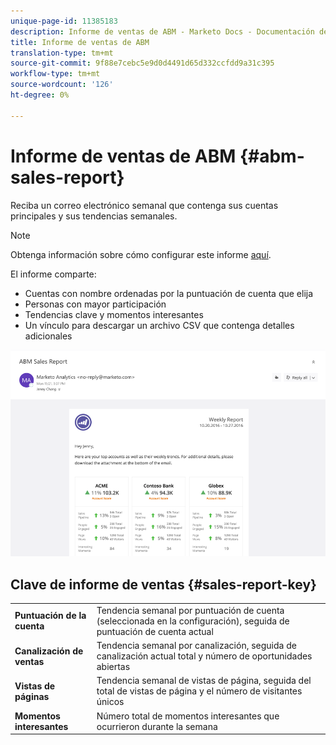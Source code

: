 ```yaml
---
unique-page-id: 11385183
description: Informe de ventas de ABM - Marketo Docs - Documentación del producto
title: Informe de ventas de ABM
translation-type: tm+mt
source-git-commit: 9f88e7cebc5e9d0d4491d65d332ccfdd9a31c395
workflow-type: tm+mt
source-wordcount: '126'
ht-degree: 0%

---
```



# Informe de ventas de ABM {#abm-sales-report}

Reciba un correo electrónico semanal que contenga sus cuentas principales y sus tendencias semanales.

>[!NOTE]
>
>Obtenga información sobre cómo configurar este informe [aquí](/help/marketo/product-docs/target-account-management/measure/abm-report-setup.md).

El informe comparte:

* Cuentas con nombre ordenadas por la puntuación de cuenta que elija
* Personas con mayor participación
* Tendencias clave y momentos interesantes
* Un vínculo para descargar un archivo CSV que contenga detalles adicionales

![](assets/one-4.png)

## Clave de informe de ventas {#sales-report-key}

<table> 
 <tbody> 
  <tr> 
   <td><strong>Puntuación de la cuenta</strong></td> 
   <td> 
    <div>
      Tendencia semanal por puntuación de cuenta (seleccionada en la configuración), seguida de puntuación de cuenta actual 
    </div></td> 
  </tr> 
  <tr> 
   <td><strong>Canalización de ventas</strong></td> 
   <td> 
    <div>
      Tendencia semanal por canalización, seguida de canalización actual total y número de oportunidades abiertas 
    </div></td> 
  </tr> 
  <tr> 
   <td><strong>Vistas de páginas</strong></td> 
   <td> 
    <div>
      Tendencia semanal de vistas de página, seguida del total de vistas de página y el número de visitantes únicos 
    </div></td> 
  </tr> 
  <tr> 
   <td><strong>Momentos interesantes</strong></td> 
   <td> 
    <div>
      Número total de momentos interesantes que ocurrieron durante la semana 
    </div></td> 
  </tr> 
 </tbody> 
</table>